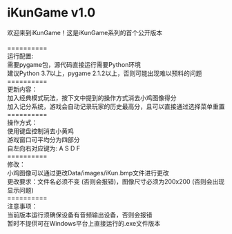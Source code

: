 # iKunGame v1.0
欢迎来到iKunGame！这是iKunGame系列的首个公开版本<br><br>
==========<br>
运行配置:<br>
需要pygame包，源代码直接运行需要Python环境<br>
建议Python 3.7以上，pygame 2.1.2以上，否则可能出现难以预料的问题<br>
==========<br>
更新内容：<br>
加入经典模式玩法，按下文中提到的操作方式消去小鸡图像得分<br>
加入记分系统，游戏会自动记录玩家的历史最高分，且可以直接通过选择菜单重置<br>
==========<br>
操作方式：<br>
使用键盘控制消去小黄鸡<br>
游戏窗口可平均分为四部分<br>
自左向右对应键为: A S D F<br>
==========<br>
修改：<br>
小鸡图像可以通过更改Data/images/iKun.bmp文件进行更改<br>
更改要求：文件名必须不变 (否则会报错)，图像尺寸必须为200x200 (否则会出现显示问题)<br>
==========<br>
注意事项：<br>
当前版本运行须确保设备有音频输出设备，否则会报错<br>
暂时不提供可在Windows平台上直接运行的.exe文件版本
